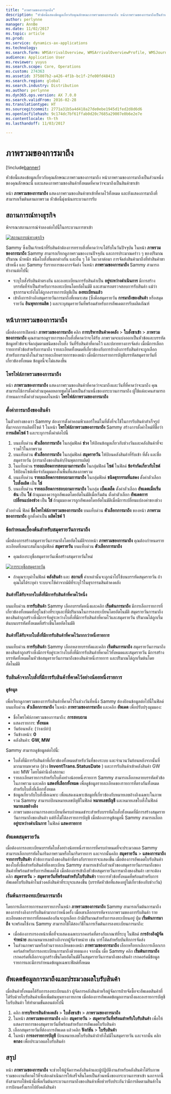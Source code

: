 ```yaml
---
title: "ภาพรวมของการมาถึง"
description: "หัวข้อนี้แสดงข้อมูลเกี่ยวกับคุณลักษณะภาพรวมของการมาถึง หน้าภาพรวมของการมาถึงเป็นส่วนหนึ่งของคุณลักษณะนี้ และแสดงภาพรวมของสินค้าทั้งหมดที่คาดว่าจะมาถึงเป็นสินค้าขาเข้า"
author: perlynne
manager: AnnBe
ms.date: 11/02/2017
ms.topic: article
ms.prod: 
ms.service: dynamics-ax-applications
ms.technology: 
ms.search.form: WMSArrivalOverview, WMSArrivalOverviewProfile, WMSJournalTable
audience: Application User
ms.reviewer: yuyus
ms.search.scope: Core, Operations
ms.custom: 274363
ms.assetid: 375807b2-a426-4f1b-bc1f-2fe00fd48413
ms.search.region: global
ms.search.industry: Distribution
ms.author: perlynne
ms.dyn365.ops.version: AX 7.0.0
ms.search.validFrom: 2016-02-28
ms.translationtype: HT
ms.sourcegitcommit: 2771a31b5a4d418a27de0ebe1945d1fed2d8d6d6
ms.openlocfilehash: 9c174dc7bf61ffab0d20c7685a29007e0b6e2e7e
ms.contentlocale: th-th
ms.lasthandoff: 11/03/2017

---
```


# <a name="arrival-overview"></a>ภาพรวมของการมาถึง

[!include[banner](../includes/banner.md)]


หัวข้อนี้แสดงข้อมูลเกี่ยวกับคุณลักษณะภาพรวมของการมาถึง หน้าภาพรวมของการมาถึงเป็นส่วนหนึ่งของคุณลักษณะนี้ และแสดงภาพรวมของสินค้าทั้งหมดที่คาดว่าจะมาถึงเป็นสินค้าขาเข้า

หน้า **ภาพรวมของการมาถึง** แสดงภาพรวมของสินค้าขาเข้าที่คาดไว้ทั้งหมด และยังแสดงการมาถึงที่สามารถเริ่มต้นตามภาพรวม หัวข้อนี้มุ่งเน้นกระบวนการรับ

## <a name="business-scenario"></a>สถานการณ์ทางธุรกิจ
พิจารณาสถานการณ์จำลองต่อไปนี้ในกระบวนการขาเข้า

[![สถานการณ์ทางธุรกิจ](./media/arrival-overview-scenario.png)](./media/arrival-overview-scenario.png)

Sammy ซึ่งเป็นเจ้าหน้าที่รับสินค้าต้องการทราบสิ่งที่คาดว่าจะได้รับในวันปัจจุบัน ในหน้า **ภาพรวมของการมาถึง** Sammy สามารถเรียกดูภาพรวมของงานปัจจุบัน และการประมาณคร่าว ๆ ของปริมาณ ปริมาณ น้ำหนัก ชนิดใบสั่งที่แตกต่างกัน และอื่น ๆ ได้ ในเวลาต่อมา การจัดส่งสินค้ามาถึงที่ท่าสินค้าขาเข้าหนึ่ง และ Sammy รับรายการของการจัดส่ง ในหน้า **ภาพรวมของการมาถึง** Sammy สามารถทำงานต่อไปนี้:

-   ระบุใบสั่งรับสินค้าตรงกัน และลงทะเบียนการรับสินค้าเป็น **อยู่ระหว่างดำเนินการ** มีการสร้างบรรทัดที่จำเป็นสำหรับการลงทะเบียนโดยอัตโนมัติ และสามารถตรวจสอบการรับสินค้า แม้ว่าธุรกรรมจะยังไม่ได้ถูกลงรายการบัญชีเป็น **ลงทะเบียนแล้ว**
-   เข้าถึงการอ้างอิงสมุดรายวันการมาถึงที่เหมาะสม (ซึ่งคือสมุดรายวัน **การมาถึงของสินค้า** หรือสมุดรายวัน **อินพุทการผลิต** ) และระบุสมุดรายวันที่พร้อมสำหรับการอัพเดตการรับผลิตภัณฑ์

## <a name="arrival-overview-page"></a>หน้าภาพรวมของการมาถึง
เมื่อต้องการเปิดหน้า **ภาพรวมของการมาถึง** คลิก **การบริหารสินค้าคงคลัง** &gt; **ใบสั่งขาเข้า** &gt; **ภาพรวมของการมาถึง** คุณสามารถดูรายการของใบสั่งที่คาดว่าจะได้รับ ภาพรวมจะแบ่งออกเป็นหัวข้อและบรรทัด ข้อมูลหัวข้อจะจัดกลุ่มตามชนิดของใบสั่ง วันที่รับสินค้าที่คาดไว้ และปลายทางการจัดส่ง เมื่อมีการเลือกรายการหัวข้อสำหรับการมาถึง รายละเอียดทั้งหมดที่เกี่ยวข้องกับการอ้างอิงการรับสินค้าจะถูกเลือกสำหรับการมาถึงในส่วนรายละเอียดรายการของหน้า เมื่อมีการลงรายการบัญชีบรรทัดสมุดรายวันที่เกี่ยวข้องทั้งหมด ข้อมูลนี้จะไม่แสดงขึ้น

### <a name="arrival-overview-profiles"></a>โพรไฟล์ภาพรวมของการมาถึง

หน้า **ภาพรวมของการมาถึง** แสดงภาพรวมของสินค้าที่คาดว่าจะมาถึงและวันที่ที่คาดว่าจะมาถึง คุณสามารถใช้การตั้งค่าส่วนบุคคลหลายชุดได้โดยเป็นส่วนหนึ่งของกระบวนการมาถึง ผู้ใช้แต่ละคนสามารถกำหนดการตั้งค่าส่วนบุคคลในหน้า **โพรไฟล์ภาพรวมของการมาถึง**

### <a name="set-up-item-arrival"></a>ตั้งค่าการมาถึงของสินค้า

ในตัวอย่างของเรา Sammy ต้องการตั้งค่าคอมพิวเตอร์ใหม่ในที่ตั้งที่จะใช้ในการรับสินค้าสำเร็จรูปที่มาจากการผลิตที่ไซต์ 1 ในหน้า **โพรไฟล์ภาพรวมของการมาถึง** Sammy สร้างการตั้งค่าใหม่ที่ชื่อว่า **การผลิตไซต์ 1** และระบุการตั้งค่าต่อไปนี้

1.  บนแท็บด่วน **ตัวเลือกการมาถึง** ในกลุ่มฟิลด์ **ช่วง** ให้ป้อนข้อมูลเกี่ยวกับช่วงวันและคลังสินค้าที่จะรวมไว้ในภาพรวม
2.  บนแท็บด่วน **ตัวเลือกการมาถึง** ในกลุ่มฟิลด์ **สมุดรายวัน** ให้ป้อนคลังสินค้าที่รับเข้า ที่ตั้ง และชื่อสมุดรายวัน (การมาถึงของสินค้า/อินพุตการผลิต)
3.  ในแท็บด่วน **รายละเอียดการสอบถามการมาถึง** ในกลุ่มฟิลด์ **ไซต์** ในฟิลด์ **ข้อจำกัดเกี่ยวกับไซต์** ให้ป้อนไซต์เพื่อจำกัดมุมมองในพื้นที่แสดงภาพรวม
4.  บนแท็บด่วน **รายละเอียดการสอบถามการมาถึง** ในกลุ่มฟิลด์ **ชนิดธุรกรรมที่แสดง** ตั้งค่าตัวเลือก **ใบสั่งผลิต** เป็น **ใช่**
5.  บนแท็บด่วน **รายละเอียดการสอบถามการมาถึง** ในกลุ่ม **เบ็ดเตล็ด** ตั้งค่าตัวเลือก **อัพเดตเมื่อเริ่มต้น** เป็น **ใช่** ถ้ามุมมองควรถูกอัพเดตโดยอัตโนมัติเมื่อเริ่มต้น ตั้งค่าตัวเลือก **อัพเดตการเปลี่ยนแปลงช่วง** เป็น **ใช่** ถ้ามุมมองควรถูกอัพเดตโดยอัตโนมัติเมื่อมีการเปลี่ยนแปลงค่าของช่วง

ตัวอย่างนี้ ฟิลด์ **ชื่อโพรไฟล์ภาพรวมของการมาถึง** บนแท็บด่วน **ตัวเลือกการมาถึง** ของหน้า **ภาพรวมของการมาถึง** ถูกตั้งค่าเป็น **ผลิตไซต์ 1**

### <a name="prerequisites-for-arrival-journals"></a>ข้อกำหนดเบื้องต้นสำหรับสมุดรายวันการมาถึง

เมื่อต้องการสร้างสมุดรายวันการมาถึงโดยอัตโนมัติจากหน้า **ภาพรวมของการมาถึง** คุณต้องกำหนดรายละเอียดที่เหมาะสมในกลุ่มฟิลด์ **สมุดรายวัน** บนแท็บด่วน **ตัวเลือกการมาถึง**

-   คุณต้องระบุชื่อสมุดรายวันเพื่อสร้างสมุดรายวันใหม่

[![การระบุชื่อสมุดรายวัน](./media/arrival-overview-journal.png)](./media/arrival-overview-journal.png)

-   ถ้าคุณระบุค่าในฟิลด์ **คลังสินค้า** และ **สถานที่** ค่าเหล่านั้นจะถูกนำไปใช้บนบรรทัดสมุดรายวัน ถ้าคุณไม่ได้ระบุค่า ระบบจะใช้ค่าจากมิติที่ระบุไว้ในธุรกรรมสินค้าคงคลัง

#### <a name="items-that-are-received-from-one-expected-receipt-order"></a>สินค้าที่ได้รับจากรใบสั่งที่มีการรับสินค้าที่คาดไว้หนึ่ง

บนแท็บด่วน **การรับสินค้า** Sammy เลือกบรรทัดหนึ่งและคลิก **เริ่มต้นการมาถึง** มีการเลือกรายการที่เกี่ยวข้องทั้งหมดที่อยู่ในช่วงที่ระบุและที่มีปริมาณในการลงทะเบียนโดยอัตโนมัติ สมุดรายวันการมาถึงของสินค้าถูกสร้างซึ่งมีการจับคู่ระหว่างใบสั่งที่มีการรับสินค้าที่คาดไว้และสมุดรายวัน ปริมาณได้ถูกเริ่มต้นบนบรรทัดทั้งหมดที่สร้างขึ้นโดยอัตโนมัติ

#### <a name="items-that-are-received-from-more-than-one-expected-receipt-order"></a>สินค้าที่ได้รับจากใบสั่งที่มีการรับสินค้าที่คาดไว้มากกว่าหนึ่งรายการ

บนแท็บด่วน **การรับสินค้า** Sammy เลือกหลายบรรทัดและคลิก **เริ่มต้นการมาถึง** สมุดรายวันการมาถึงของสินค้าถูกสร้างซึ่งมีการจับคู่ระหว่างใบสั่งที่มีการรับสินค้าที่คาดไว้ทั้งหมดและสมุดรายวัน มีการสร้างบรรทัดทั้งหมดในหัวข้อสมุดรายวันการมาถึงของสินค้าหนึ่งรายการ และปริมาณได้ถูกเริ่มต้นโดยอัตโนมัติ

### <a name="receive-items-from-one-or-more-expected-receipt-orders"></a>รับสินค้าจากใบสั่งที่มีการรับสินค้าที่คาดไว้อย่างน้อยหนึ่งรายการ

#### <a name="view-information"></a>ดูข้อมูล

เพื่อเรียกดูภาพรวมของการรับสินค้าที่คาดไว้ในช่วงวันที่หนึ่ง Sammy ต้องป้อนข้อมูลต่อไปนี้ในฟิลด์บนแท็บด่วน **ตัวเลือกการมาถึง** ในหน้า **ภาพรวมของการมาถึง** และคลิก **อัพเดต** เพื่อปรับปรุงมุมมอง:

-   ชื่อโพรไฟล์ภาพรวมของการมาถึง: **การสอบถาม**
-   แสดงรายการ: **ทั้งหมด**
-   วันย้อนหลัง: (ว่างเปล่า)
-   วันข้างหน้า: **0**
-   คลังสินค้า: **GW, MW**

Sammy สามารถดูข้อมูลต่อไปนี้:

-   ใบสั่งที่มีการรับสินค้าที่เกี่ยวข้องทั้งหมดสำหรับวันที่ของระบบ และจำนวนวันย้อนหลังจากนั้นที่มากมายมหาศาล (ช่วง **InventTrans.StatusDate** ) และการรับสินค้าเข้าคลังสินค้า GW และ MW โดยไม่คำนึงถึงสถานะ
-   รายละเอียดรายการสำหรับใบสั่งอย่างน้อยหนึ่งรายการ Sammy สามารถเลือกหลายบรรทัดหัวข้อในภาพรวม และคลิก **แสดงที่เลือกทั้งหมด** เพื่อดูข้อมูลรายละเอียดของรายการที่ตรงกันทั้งหมดสำหรับใบสั่งที่เลือกทั้งหมด
-   ข้อมูลเกี่ยวกับใบสั่งซื้อเฉพาะ เพื่อแสดงเฉพาะข้อมูลที่เกี่ยวข้องกับหมายเลขอ้างอิงเฉพาะในภาพรวม Sammy สามารถป้อนหมายเลขบัญชีในฟิลด์ **หมายเลขบัญชี** และหมายเลขใบสั่งในฟิลด์ **หมายเลขอ้างอิง**
-   ภาพรวมของงานการลงทะเบียนที่ครบกำหนดชำระสำหรับบรรทัดใบสั่งทั้งหมดที่มีการสร้างสมุดรายวันการมาถึงของสินค้า แต่ยังไม่ได้ลงรายการบัญชี เมื่อต้องการดูข้อมูลนี้ Sammy สามารถเลือก **อยู่ระหว่างดำเนินการ** ในฟิลด์ **แสดงรายการ**

### <a name="update-journals"></a>อัพเดตสมุดรายวัน

เมื่อต้องการลงทะเบียนบรรทัดใบสั่งอย่างน้อยหนึ่งรายการที่ครบกำหนดที่จะประมวลผล Sammy สามารถเลือกบรรทัดในกริดภาพรวมหรือในกริดรายการ และจากนั้นคลิก **สมุดรายวัน** &gt; **แสดงการมาถึงจากการรับสินค้า** หัวข้อการมาถึงของสินค้าที่ตรงกับรายการจะแสดงขึ้น เมื่อต้องการอัพเดตใบรับสินค้าของใบสั่งซื้อสำหรับสินค้าที่ลงทะเบียน Sammy สามารถเข้าถึงส่วนหัวของสมุดรายวันการมาถึงของสินค้าที่พร้อมสำหรับการอัพเดตได้ เมื่อต้องการเข้าถึงหัวข้อสมุดรายวันการมาถึงของสินค้า เขาจะต้องคลิก **สมุดรายวัน** &gt; **สมุดรายวันที่พร้อมสำหรับใบรับสินค้า** รายการหัวข้อทั้งหมดที่พร้อมสำหรับการอัพเดตใบรับสินค้าในช่วงคลังสินค้าที่ระบุจะแสดงขึ้น (บรรทัดหัวข้อที่แสดงอยู่ไม่เกี่ยวข้องกับช่วงวัน)

### <a name="start-an-arrival-registration"></a>เริ่มต้นการลงทะเบียนการมาถึง

โดยการเลือกรายการหลายรายการในหน้า **ภาพรวมของการมาถึง** Sammy สามารถเริ่มต้นการมาถึงของการอ้างอิงการรับสินค้ามากกว่าหนึ่งครั้ง เมื่อเขาเลือกบรรทัดจากภาพรวมของการรับสินค้า รายละเอียดของรายการที่สอดคล้องกันจะถูกเลือก ถ้ามีปริมาณสำหรับการลงทะเบียนอยู่ ปุ่ม **เริ่มต้นการมาถึง** จะพร้อมใช้งาน Sammy สามารถใช้ได้สองวิธีในการเริ่มต้นการลงทะเบียนการมาถึง:

-   เมื่อต้องการกรองหน้าเพื่อที่จะแสดงเฉพาะเรกคอร์ดที่ตรงกับเกณฑ์ที่ระบุ ในฟิลด์ **การอ้างอิงผู้จัดจำหน่าย** สแกนหมายเลขอ้างอิงจากผู้จัดจำหน่าย เช่น บาร์โค้ดสำหรับบันทึกการจัดส่ง
-   ในส่วนภาพรวมหรือส่วนรายละเอียดของหน้า **ภาพรวมของการมาถึง** เลือกหรือยกเลิกการเลือกเรกคอร์ดสำหรับการลงทะเบียนการมาถึงด้วยตนเอง จากนั้น เมื่อ Sammy คลิก **เริ่มต้นการมาถึง** เรกคอร์ดที่เลือกจะถูกสร้างขึ้นโดยอัตโนมัติในสมุดรายวันการมาถึงของสินค้า เรกคอร์ดมีข้อมูลรายการและมีการกำหนดข้อมูลเฉพาะฟิลด์ทั้งหมด

## <a name="update-arrival-information-and-process-a-product-receipt"></a>อัพเดตข้อมูลการมาถึงและประมวลผลใบรับสินค้า
เมื่อสินค้าทั้งหมดได้รับการลงทะเบียนแล้ว ผู้จัดการคลังสินค้าหรือผู้จัดการฝ่ายจัดซื้อจะอัพเดตสินค้าที่ได้รับด้วยใบรับสินค้าเพื่อเพิ่มต้นทุนทางกายภาพ เมื่อต้องการอัพเดตข้อมูลการมาถึงและลงรายการบัญชีใบรับสินค้า ให้ทำตามขั้นตอนต่อไปนี้

1.  คลิก **การบริหารสินค้าคงคลัง** &gt; **ใบสั่งขาเข้า** &gt; **ภาพรวมของการมาถึง**
2.  ในหน้า **ภาพรวมของการมาถึง** คลิก **สมุดรายวัน** &gt; **สมุดรายวันที่พร้อมสำหรับใบรับสินค้า** เพื่อให้แสดงรายการของสมุดรายวันที่พร้อมสำหรับการอัพเดตใบรับสินค้า
3.  เลือกสมุดรายวันที่ต้องการอัพเดต แล้วคลิก **ฟังก์ชัน** &gt; **ใบรับสินค้า**
4.  ในหน้า **การลงรายการบัญชี** ป้อนหมายเลขใบรับสินค้าถ้ายังไม่มีในสมุดรายวัน และจากนั้น คลิก **ตกลง** เพื่อประมวลผลใบรับสินค้า

## <a name="summary"></a>สรุป
หน้า **ภาพรวมของการมาถึง** จะช่วยให้ผู้จัดการคลังสินค้าและผู้ปฏิบัติงานสำหรับคลังสินค้าได้รับภาพรวมของงานที่คาดไว้ที่จะต้องดำเนินการให้เสร็จสิ้นโดยเป็นส่วนหนึ่งของกระบวนการขาเข้า นอกจากนี้ยังสามารถใช้หน้านี้เพื่อเริ่มต้นกระบวนการมาถึงของสินค้าเพื่อช่วยรับประกันว่ามีการติดตามสินค้าในการป้อนครั้งแรกไปยังคลังสินค้า

